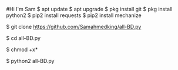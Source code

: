 #Hi I'm Sam 
$ apt update
$ apt upgrade
$ pkg install git
$ pkg install python2
$ pip2 install requests 
$ pip2 install mechanize


$ git clone https://github.com/Samahmedking/all-BD.py

$ cd all-BD.py

$ chmod +x*

$ python2 all-BD.py
